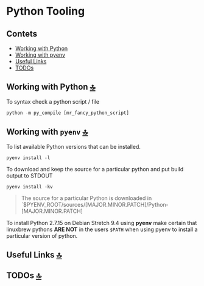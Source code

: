 # Python Tooling

<a id="contents"></a>

## Contets

- [Working with Python](#working-with-python)
- [Working with pyenv](#working-with-pyenv)
- [Useful Links](#useful-links)
- [TODOs](#todos)

<a id="working-with-python"></a>

## Working with Python [🔝](#contents)

To syntax check a python script / file

```python
python -m py_compile [mr_fancy_python_script]
```

<a id="working-with-pyenv"></a>

## Working with `pyenv` [🔝](#contents)

To list available Python versions that can be installed.

```shell
pyenv install -l
```

To download and keep the source for a particular python and put build output to STDOUT

```shell
pyenv install -kv
```

> The source for a particular Python is downloaded in `$PYENV_ROOT/sources/[MAJOR.MINOR.PATCH]/Python-[MAJOR.MINOR.PATCH]

To install Python 2.7.15 on Debian Stretch 9.4 using **pyenv** make certain that linuxbrew pythons **ARE NOT** in the users `$PATH` when using pyenv to install a particular version of python.

<a id="useful-links"></a>

## Useful Links [🔝](#contents)

<a id="todos"></a>

## TODOs [🔝](#contents)
